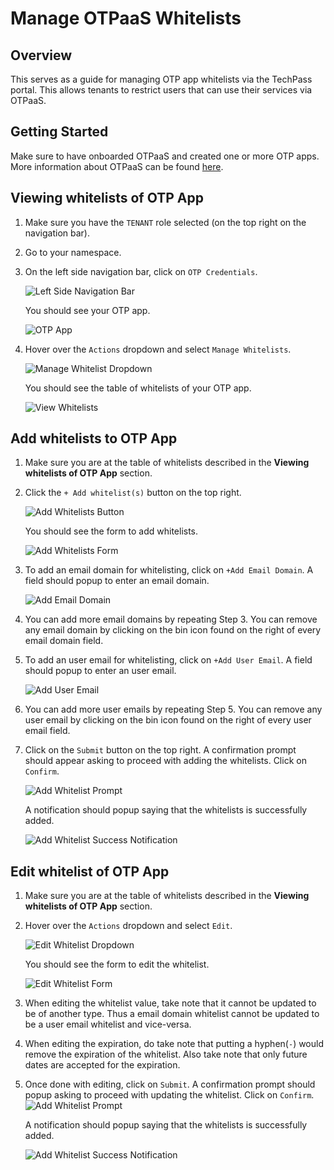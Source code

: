 # Manage OTPaaS Whitelists

## Overview
This serves as a guide for managing OTP app whitelists via the TechPass portal. This allows tenants to restrict users that can use their services via OTPaaS.

## Getting Started
Make sure to have onboarded OTPaaS and created one or more OTP apps. More information about OTPaaS can be found [here](otpaas/otpaas.md).

## Viewing whitelists of OTP App
1. Make sure you have the `TENANT` role selected (on the top right on the navigation bar).

2. Go to your namespace. 
3. On the left side navigation bar, click on `OTP Credentials`.
   
   ![Left Side Navigation Bar](./assets/left_side_nav.png)

   You should see your OTP app.

   ![OTP App](./assets/otp_app.png)

4. Hover over the `Actions` dropdown and select `Manage Whitelists`.

   ![Manage Whitelist Dropdown](./assets/manage_whitelists_dropdown.png)

   You should see the table of whitelists of your OTP app.

   ![View Whitelists](./assets/view_whitelists.png)

## Add whitelists to OTP App
1. Make sure you are at the table of whitelists described in the **Viewing whitelists of OTP App** section.
2. Click the `+ Add whitelist(s)` button on the top right.

   ![Add Whitelists Button](./assets/add_whitelists_button.png)

   You should see the form to add whitelists.

   ![Add Whitelists Form](./assets/add_whitelists_form.png)

3. To add an email domain for whitelisting, click on `+Add Email Domain`. A field should popup to enter an email domain. 

   ![Add Email Domain](./assets/add_email_domain.png)

4. You can add more email domains by repeating Step 3. You can remove any email domain by clicking on the bin icon found on the right of every email domain field.
5. To add an user email for whitelisting, click on `+Add User Email`. A field should popup to enter an user email.

   ![Add User Email](./assets/add_user_email.png)

6. You can add more user emails by repeating Step 5. You can remove any user email by clicking on the bin icon found on the right of every user email field.
7. Click on the `Submit` button on the top right. A confirmation prompt should appear asking to proceed with adding the whitelists. Click on `Confirm`.

   ![Add Whitelist Prompt](./assets/add_whitelist_prompt.png)

   A notification should popup saying that the whitelists is successfully added.

   ![Add Whitelist Success Notification](./assets/add_whitelist_success.png)

## Edit whitelist of OTP App
1. Make sure you are at the table of whitelists described in the **Viewing whitelists of OTP App** section.
2. Hover over the `Actions` dropdown and select `Edit`.

   ![Edit Whitelist Dropdown](./assets/edit_whitelist_dropdown.png)

   You should see the form to edit the whitelist.

   ![Edit Whitelist Form](./assets/edit_whitelist_form.png)

3. When editing the whitelist value, take note that it cannot be updated to be of another type. Thus a email domain whitelist cannot be updated to be a user email whitelist and vice-versa.
4. When editing the expiration, do take note that putting a hyphen(`-`) would remove the expiration of the whitelist. Also take note that only future dates are accepted for the expiration.
5. Once done with editing, click on `Submit`. A confirmation prompt should popup asking to proceed with updating the whitelist. Click on `Confirm`.
   ![Add Whitelist Prompt](./assets/edit_whitelist_prompt.png)

   A notification should popup saying that the whitelists is successfully added.

   ![Add Whitelist Success Notification](./assets/edit_whitelist_success.png)
